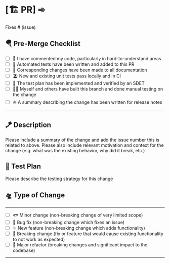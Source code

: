 # [🏗️ PR] ➾

Fixes # (issue)

## 🪂 Pre-Merge Checklist

- [ ] 🐬 I have commented my code, particularly in hard-to-understand areas
- [ ] 🦀 Automated tests have been written and added to this PR
- [ ] 🤿 Corresponding changes have been made to all documentation
- [ ] 🏖️ New and existing unit tests pass locally and in CI
- [ ] 🔱 The test plan has been implemented and verified by an SDET
- [ ] 🏄‍♂️ Myself and others have built this branch and done manual testing on the change
- [ ] ⛵ A summary describing the change has been written for release notes

------------------------------------------------------------------------------------------------------------------------------------------------------

## 🪁 Description

Please include a summary of the change and add the issue number this is related to above. Please also include relevant motivation and context for the change
(e.g. what was the existing behavior, why did it break, etc.)


## 🎢 Test Plan

Please describe the testing strategy for this change

## 🛸 Type of Change

------------------------------------------------------------------------------------------------------------------------------------------------------

- [ ] 🐟 Minor change (non-breaking change of very limited scope)
- [ ] 🦑 Bug fix (non-breaking change which fixes an issue)
- [ ] ✨ New feature (non-breaking change which adds functionality)
- [ ] 🌊 Breaking change (fix or feature that would cause existing functionality to not work as expected)
- [ ] 🐳 Major refactor (breaking changes and significant impact to the codebase)

------------------------------------------------------------------------------------------------------------------------------------------------------
